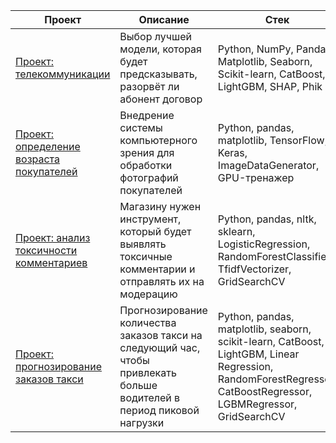 | Проект | Описание | Стек |
|--------|----------|------|
| [Проект: телекоммуникации ](https://github.com/StasiaMik/portfolio/tree/main/project_telecom) | Выбор лучшей модели, которая будет предсказывать, разорвёт ли абонент договор | Python, NumPy, Pandas, Matplotlib, Seaborn, Scikit-learn, CatBoost, LightGBM, SHAP, Phik |
| [Проект: определение возраста покупателей](https://github.com/StasiaMik/portfolio/tree/main/project_computer_vision) | Внедрение системы компьютерного зрения для обработки фотографий покупателей | Python, pandas, matplotlib, TensorFlow, Keras, ImageDataGenerator, GPU-тренажер |
| [Проект: анализ токсичности комментариев ](https://github.com/StasiaMik/portfolio/tree/main/project_text) | Магазину нужен инструмент, который будет выявлять токсичные комментарии и отправлять их на модерацию |Python, pandas, nltk, sklearn, LogisticRegression, RandomForestClassifier, TfidfVectorizer, GridSearchCV |
| [Проект: прогнозирование заказов такси ](https://github.com/StasiaMik/portfolio/tree/main/project_taxi) | Прогнозирование количества заказов такси на следующий час, чтобы привлекать больше водителей в период пиковой нагрузки|Python, pandas, matplotlib, seaborn, scikit-learn, CatBoost, LightGBM, Linear Regression, RandomForestRegressor, CatBoostRegressor, LGBMRegressor, GridSearchCV |

